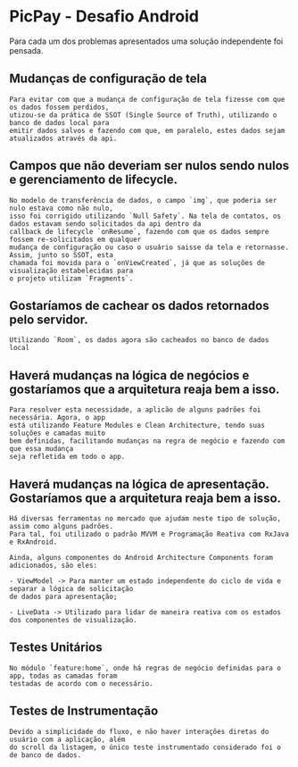 # PicPay - Desafio Android

Para cada um dos problemas apresentados uma solução independente foi pensada.

## Mudanças de configuração de tela

    Para evitar com que a mudança de configuração de tela fizesse com que os dados fossem perdidos,
    utizou-se da prática de SSOT (Single Source of Truth), utilizando o banco de dados local para
    emitir dados salvos e fazendo com que, em paralelo, estes dados sejam atualizados através da api.

## Campos que não deveriam ser nulos sendo nulos e gerenciamento de lifecycle.

    No modelo de transferência de dados, o campo `img`, que poderia ser nulo estava como não nulo,
    isso foi corrigido utilizando `Null Safety`. Na tela de contatos, os dados estavam sendo solicitados da api dentro da
    callback de lifecycle `onResume`, fazendo com que os dados sempre fossem re-solicitados em qualquer
    mudança de configuração ou caso o usuário saisse da tela e retornasse. Assim, junto so SSOT, esta
    chamada foi movida para o `onViewCreated`, já que as soluções de visualização estabelecidas para
    o projeto utilizam `Fragments`.

## Gostaríamos de cachear os dados retornados pelo servidor.

    Utilizando `Room`, os dados agora são cacheados no banco de dados local

## Haverá mudanças na lógica de negócios e gostaríamos que a arquitetura reaja bem a isso.

    Para resolver esta necessidade, a aplicão de alguns padrões foi necessária. Agora, o app
    está utilizando Feature Modules e Clean Architecture, tendo suas soluções e camadas muito
    bem definidas, facilitando mudanças na regra de negócio e fazendo com que essa mudança
    seja refletida em todo o app.

## Haverá mudanças na lógica de apresentação. Gostaríamos que a arquitetura reaja bem a isso.

    Há diversas ferramentas no mercado que ajudam neste tipo de solução, assim como alguns padrões.
    Para tal, foi utilizado o padrão MVVM e Programação Reativa com RxJava e RxAndroid.

    Ainda, alguns componentes do Android Architecture Components foram adicionados, são eles:

    - ViewModel -> Para manter um estado independente do ciclo de vida e separar a lógica de solicitação
    de dados para apresentação;

    - LiveData -> Utilizado para lidar de maneira reativa com os estados dos componentes de visualização.

## Testes Unitários

    No módulo `feature:home`, onde há regras de negócio definidas para o app, todas as camadas foram
    testadas de acordo com o necessário.

## Testes de Instrumentação

    Devido a simplicidade do fluxo, e não haver interações diretas do usuário com a aplicação, além
    do scroll da listagem, o único teste instrumentado considerado foi o de banco de dados.
